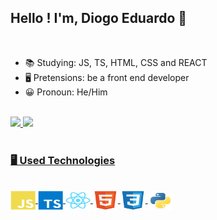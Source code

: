 ## Hello ! I'm, Diogo Eduardo 👋
<br>

- 📚 Studying: JS, TS, HTML, CSS and REACT
- 🖥️ Pretensions: be a front end developer
- 😀 Pronoun: He/Him

<br>


<div>
    <a href="https://github.com/p4peldebala">
    <img  height ="180em" src = "https://github-readme-stats.vercel.app/api?username=p4peldebala&show_icons=true&theme=dracula">
    <img height ="180em" src = "https://github-readme-stats.vercel.app/api/top-langs/?username=p4peldebala&layout=compact&theme=dracula">
</div>
<br>

### 🖥️ Used Technologies

<div style="display: inline_block"><br>
  <img align="center" alt="icon-Js" height="30" width="40" src="https://raw.githubusercontent.com/devicons/devicon/master/icons/javascript/javascript-plain.svg">
  <img align="center" alt="icon-Ts" height="30" width="40" src="https://raw.githubusercontent.com/devicons/devicon/master/icons/typescript/typescript-plain.svg">
  <img align="center" alt="icon-React" height="30" width="40" src="https://raw.githubusercontent.com/devicons/devicon/master/icons/react/react-original.svg">
  <img align="center" alt="icon-HTML" height="30" width="40" src="https://raw.githubusercontent.com/devicons/devicon/master/icons/html5/html5-original.svg">
  <img align="center" alt="icon-CSS" height="30" width="40" src="https://raw.githubusercontent.com/devicons/devicon/master/icons/css3/css3-original.svg">
  <img align="center" alt="icon-Python" height="30" width="40" src="https://raw.githubusercontent.com/devicons/devicon/master/icons/python/python-original.svg">

</div>
<br>





